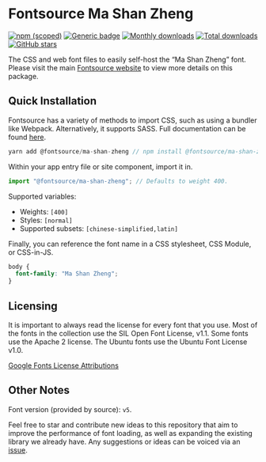 # Fontsource Ma Shan Zheng

[![npm (scoped)](https://img.shields.io/npm/v/@fontsource/ma-shan-zheng?color=brightgreen)](https://www.npmjs.com/package/@fontsource/ma-shan-zheng) [![Generic badge](https://img.shields.io/badge/fontsource-passing-brightgreen)](https://github.com/fontsource/fontsource) [![Monthly downloads](https://badgen.net/npm/dm/@fontsource/ma-shan-zheng)](https://github.com/fontsource/fontsource) [![Total downloads](https://badgen.net/npm/dt/@fontsource/ma-shan-zheng)](https://github.com/fontsource/fontsource) [![GitHub stars](https://img.shields.io/github/stars/fontsource/fontsource.svg?style=social&label=Star)](https://github.com/fontsource/fontsource/stargazers)

The CSS and web font files to easily self-host the “Ma Shan Zheng” font. Please visit the main [Fontsource website](https://fontsource.org/fonts/ma-shan-zheng) to view more details on this package.

## Quick Installation

Fontsource has a variety of methods to import CSS, such as using a bundler like Webpack. Alternatively, it supports SASS. Full documentation can be found [here](https://fontsource.org/docs/introduction).

```javascript
yarn add @fontsource/ma-shan-zheng // npm install @fontsource/ma-shan-zheng
```

Within your app entry file or site component, import it in.

```javascript
import "@fontsource/ma-shan-zheng"; // Defaults to weight 400.
```

Supported variables:

- Weights: `[400]`
- Styles: `[normal]`
- Supported subsets: `[chinese-simplified,latin]`

Finally, you can reference the font name in a CSS stylesheet, CSS Module, or CSS-in-JS.

```css
body {
  font-family: "Ma Shan Zheng";
}
```

## Licensing

It is important to always read the license for every font that you use.
Most of the fonts in the collection use the SIL Open Font License, v1.1. Some fonts use the Apache 2 license. The Ubuntu fonts use the Ubuntu Font License v1.0.

[Google Fonts License Attributions](https://fonts.google.com/attribution)

## Other Notes

Font version (provided by source): `v5`.

Feel free to star and contribute new ideas to this repository that aim to improve the performance of font loading, as well as expanding the existing library we already have. Any suggestions or ideas can be voiced via an [issue](https://github.com/fontsource/fontsource/issues).
